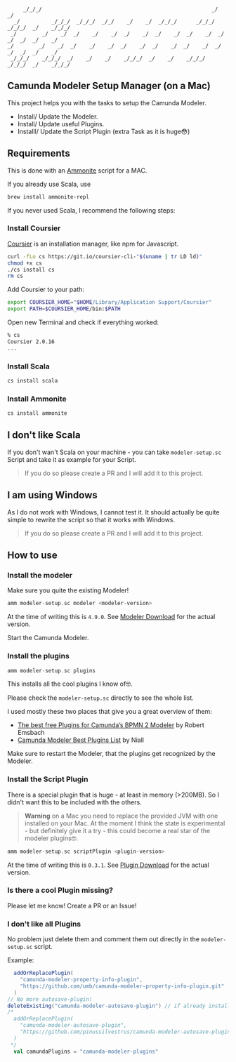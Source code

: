 ```

     _/_/_/                                                      _/            _/
  _/          _/_/_/  _/_/_/  _/_/    _/    _/  _/_/_/      _/_/_/    _/_/_/  _/    _/_/_/
 _/        _/    _/  _/    _/    _/  _/    _/  _/    _/  _/    _/  _/    _/  _/  _/    _/
_/        _/    _/  _/    _/    _/  _/    _/  _/    _/  _/    _/  _/    _/  _/  _/    _/
 _/_/_/    _/_/_/  _/    _/    _/    _/_/_/  _/    _/    _/_/_/    _/_/_/  _/    _/_/_/

```
## Camunda Modeler Setup Manager (on a Mac)
This project helps you with the tasks to setup the Camunda Modeler.
* Install/ Update the Modeler.
* Install/ Update useful Plugins.
* Installl/ Update the Script Plugin (extra Task as it is huge😳)
## Requirements
This is done with an [Ammonite](http://ammonite.io) script for a MAC.

If you already use Scala, use
```bash
brew install ammonite-repl
```
If you never used Scala, I recommend the following steps:
### Install Coursier
[Coursier](https://get-coursier.io) is an installation manager, like npm for Javascript.

```bash
curl -fLo cs https://git.io/coursier-cli-"$(uname | tr LD ld)"
chmod +x cs
./cs install cs
rm cs
```
Add Coursier to your path:
```bash
export COURSIER_HOME="$HOME/Library/Application Support/Coursier" 
export PATH=$COURSIER_HOME/bin:$PATH

```
Open new Terminal and check if everything worked:
```bash
% cs
Coursier 2.0.16
...
```
### Install Scala
```bash
cs install scala
```
### Install Ammonite
```bash
cs install ammonite
```
## I don't like Scala
If you don't wan't Scala on your machine - 
you can take `modeler-setup.sc` Script and take it as example for your Script.
> If you do so please create a PR and I will add it to this project.

## I am using Windows
As I do not work with Windows, I cannot test it. 
It should actually be quite simple to rewrite the script so that it works with Windows.
> If you do so please create a PR and I will add it to this project.

## How to use
### Install the modeler
Make sure you quite the existing Modeler!
```scala
amm modeler-setup.sc modeler <modeler-version> 
```
At the time of writing this is `4.9.0`. See [Modeler Download](https://camunda.com/download/modeler/) for the actual version.

Start the Camunda Modeler.
### Install the plugins
```scala
amm modeler-setup.sc plugins 
```
This installs all the cool plugins I know of🤓.

Please check the `modeler-setup.sc` directly to see the whole list.

I used mostly these two places that give you a great overview of them:
* [The best free Plugins for Camunda’s BPMN 2 Modeler](https://emsbach.medium.com/the-best-free-plugins-for-camundas-bpmn-2-modeler-14eee0c9fdd2)
  by Robert Emsbach
* [Camunda Modeler Best Plugins List](https://github.com/NPDeehan/Camunda-Modeler-Best-Plugins-List)
  by Niall

Make sure to restart the Modeler, that the plugins get recognized by the Modeler.

### Install the Script Plugin
There is a special plugin that is huge - at least in memory (>200MB).
So I didn't want this to be included with the others.

> **Warning** on a Mac you need to replace the provided JVM with one installed on your Mac.
> At the moment I think the state is experimental - but definitely give it a try - 
> this could become a real star of the modeler plugins🤓.
```scala
amm modeler-setup.sc scriptPlugin <plugin-version> 
```
At the time of writing this is `0.3.1`. See [Plugin Download](https://github.com/sharedchains/camunda-code-editor/releases) for the actual version.

### Is there a cool Plugin missing?
Please let me know! Create a PR or an Issue!
### I don't like all Plugins 
No problem just delete them and comment them out directly in the `modeler-setup.sc` script.

Example:
```scala
  addOrReplacePlugin(
    "camunda-modeler-property-info-plugin",
    "https://github.com/umb/camunda-modeler-property-info-plugin.git"
  )
// No more autosave-plugin!
deleteExisting("camunda-modeler-autosave-plugin") // if already installed!
/* 
  addOrReplacePlugin(
    "camunda-modeler-autosave-plugin",
    "https://github.com/pinussilvestrus/camunda-modeler-autosave-plugin.git"
  )
 */
  val camundaPlugins = "camunda-modeler-plugins"
```
